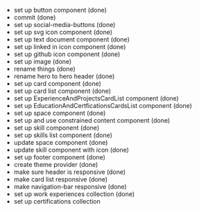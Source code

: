 - set up button component (done)
- commit (done)
- set up social-media-buttons (done)
- set up svg icon component (done)
- set up text document component (done)
- set up linked in icon component (done)
- set up github icon component (done)
- set up image (done)
- rename things (done)
- rename hero to hero header (done)
- set up card component (done)
- set up card list component (done)
- set up ExperienceAndProjectsCardList component (done)
- set up EducationAndCertficationsCardsList component (done)
- set up space component (done)
- set up and use constrained content component (done)
- set up skill component (done)
- set up skills list component (done)
- update space component (done)
- update skill component with icon (done)
- set up footer component (done)
- create theme provider (done)
- make sure header is responsive (done)
- make card list responsive (done)
- make navigation-bar responsive (done)
- set up work experiences collection (done)
- set up certifications collection
